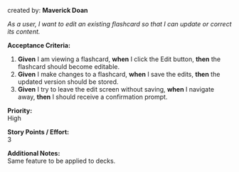 
created by: **Maverick Doan**

_As a user, I want to edit an existing flashcard so that I can update or correct its content._

**Acceptance Criteria:**

1. **Given** I am viewing a flashcard, **when** I click the Edit button, **then** the flashcard should become editable.
2. **Given** I make changes to a flashcard, **when** I save the edits, **then** the updated version should be stored.
3. **Given** I try to leave the edit screen without saving, **when** I navigate away, **then** I should receive a confirmation prompt.


**Priority:**  
High

**Story Points / Effort:**  
3

**Additional Notes:**  
Same feature to be applied to decks.